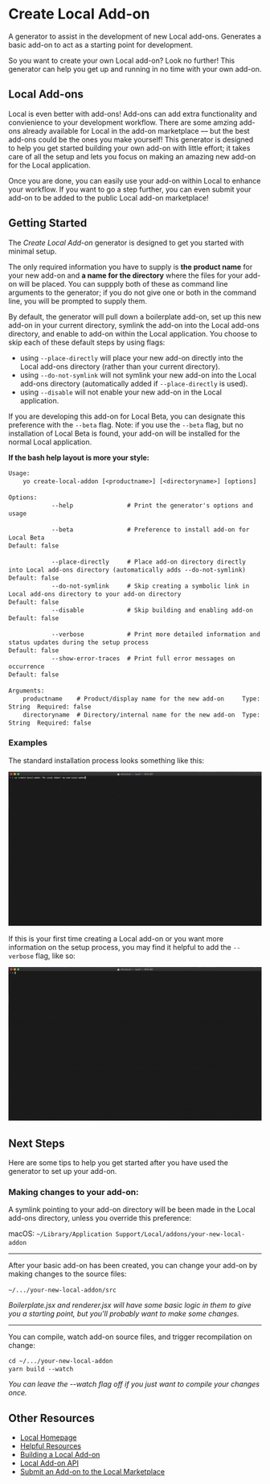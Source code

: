 # Create Local Add-on
A generator to assist in the development of new Local add-ons. Generates a basic add-on to act as a starting point for development.

So you want to create your own Local add-on? Look no further! This generator can help you get up and running in no time with your own add-on.


## Local Add-ons
Local is even better with add-ons! Add-ons can add extra functionality and convienience to your development workflow. There are some amzing add-ons already available for Local in the add-on marketplace –– but the best add-ons could be the ones you make yourself! This generator is designed to help you get started building your own add-on with little effort; it takes care of all the setup and lets you focus on making an amazing new add-on for the Local application.

Once you are done, you can easily use your add-on within Local to enhance your workflow. If you want to go a step further, you can even submit your add-on to be added to the public Local add-on marketplace!

## Getting Started
The *Create Local Add-on* generator is designed to get you started with minimal setup. 

The only required information you have to supply is **the product name** for your new add-on and **a name for the directory** where the files for your add-on will be placed. You can suppply both of these as command line arguments to the generator; if you do not give one or both in the command line, you will be prompted to supply them.

By default, the generator will pull down a boilerplate add-on, set up this new add-on in your current directory, symlink the add-on into the Local add-ons directory, and enable to add-on within the Local application. You choose to skip each of these default steps by using flags:

* using `--place-directly` will place your new add-on directly into the Local add-ons directory (rather than your current directory).
* using `--do-not-symlink` will not symlink your new add-on into the Local add-ons directory (automatically added if `--place-directly` is used).
* using `--disable` will not enable your new add-on in the Local application.

If you are developing this add-on for Local Beta, you can designate this preference with the `--beta` flag.
Note: if you use the `--beta` flag, but no installation of Local Beta is found, your add-on will be installed for the normal Local application.


**If the bash help layout is more your style:**

```
Usage:
    yo create-local-addon [<productname>] [<directoryname>] [options]

Options:
            --help               # Print the generator's options and usage

            --beta               # Preference to install add-on for Local Beta                                                         Default: false

            --place-directly     # Place add-on directory directly into Local add-ons directory (automatically adds --do-not-symlink)  Default: false
            --do-not-symlink     # Skip creating a symbolic link in Local add-ons directory to your add-on directory                   Default: false
            --disable            # Skip building and enabling add-on                                                                   Default: false

            --verbose            # Print more detailed information and status updates during the setup process                                                       Default: false
            --show-error-traces  # Print full error messages on occurrence                                                             Default: false

Arguments:
    productname    # Product/display name for the new add-on     Type: String  Required: false
    directoryname  # Directory/internal name for the new add-on  Type: String  Required: false
```
### Examples

The standard installation process looks something like this:

![Standard Installation Process](./docs/standard_installation.gif)

If this is your first time creating a Local add-on or you want more information on the setup process, you may find it helpful to add the `--verbose` flag, like so:

![Verbose Installation Process](./docs/verbose_installation.gif)

## Next Steps
Here are some tips to help you get started after you have used the generator to set up your add-on.

### Making changes to your add-on:
A symlink pointing to your add-on directory will be been made in the Local add-ons directory, unless you override this preference:

macOS: `~/Library/Application Support/Local/addons/your-new-local-addon`

---

After your basic add-on has been created, you can change your add-on by making changes to the source files:

`~/.../your-new-local-addon/src`

*Boilerplate.jsx and renderer.jsx will have some basic logic in them to give you a starting point, but you'll probably want to make some changes.*

---

You can compile, watch add-on source files, and trigger recompilation on change:

```
cd ~/.../your-new-local-addon  
yarn build --watch
```

*You can leave the --watch flag off if you just want to compile your changes once.*

## Other Resources
* [Local Homepage](https://localwp.com/)
* [Helpful Resources](https://localwp.com/get-involved)
* [Building a Local Add-on](https://localwp.com/get-involved/build)
* [Local Add-on API](https://github.com/getflywheel/local-docs-addon-api)
* [Submit an Add-on to the Local Marketplace](https://localwp.com/submit-addon)